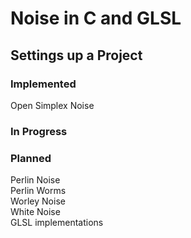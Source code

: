 # Noise in C and GLSL

## Settings up a Project

### Implemented

Open Simplex Noise<br/>

### In Progress

### Planned

Perlin Noise<br/>
Perlin Worms<br/>
Worley Noise<br/>
White Noise<br/>
GLSL implementations<br/>
